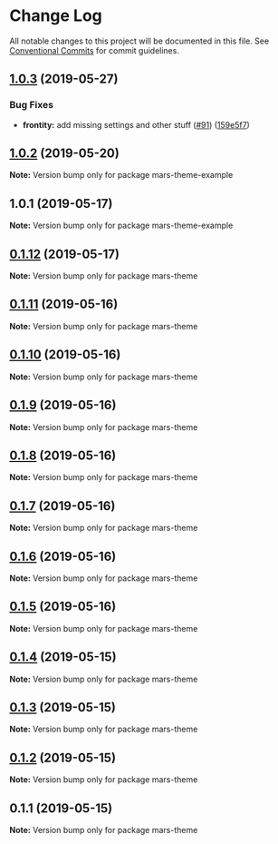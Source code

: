 # Change Log

All notable changes to this project will be documented in this file.
See [Conventional Commits](https://conventionalcommits.org) for commit guidelines.

## [1.0.3](https://github.com/frontity/frontity/compare/mars-theme-example@1.0.2...mars-theme-example@1.0.3) (2019-05-27)


### Bug Fixes

* **frontity:** add missing settings and other stuff ([#91](https://github.com/frontity/frontity/issues/91)) ([159e5f7](https://github.com/frontity/frontity/commit/159e5f7))





## [1.0.2](https://github.com/frontity/frontity/compare/mars-theme-example@1.0.1...mars-theme-example@1.0.2) (2019-05-20)

**Note:** Version bump only for package mars-theme-example





## 1.0.1 (2019-05-17)

**Note:** Version bump only for package mars-theme-example





## [0.1.12](https://github.com/frontity/frontity/compare/mars-theme@0.1.11...mars-theme@0.1.12) (2019-05-17)

**Note:** Version bump only for package mars-theme





## [0.1.11](https://github.com/frontity/frontity/compare/mars-theme@0.1.10...mars-theme@0.1.11) (2019-05-16)

**Note:** Version bump only for package mars-theme





## [0.1.10](https://github.com/frontity/frontity/compare/mars-theme@0.1.9...mars-theme@0.1.10) (2019-05-16)

**Note:** Version bump only for package mars-theme





## [0.1.9](https://github.com/frontity/frontity/compare/mars-theme@0.1.8...mars-theme@0.1.9) (2019-05-16)

**Note:** Version bump only for package mars-theme





## [0.1.8](https://github.com/frontity/frontity/compare/mars-theme@0.1.7...mars-theme@0.1.8) (2019-05-16)

**Note:** Version bump only for package mars-theme





## [0.1.7](https://github.com/frontity/frontity/compare/mars-theme@0.1.6...mars-theme@0.1.7) (2019-05-16)

**Note:** Version bump only for package mars-theme





## [0.1.6](https://github.com/frontity/frontity/compare/mars-theme@0.1.5...mars-theme@0.1.6) (2019-05-16)

**Note:** Version bump only for package mars-theme





## [0.1.5](https://github.com/frontity/frontity/compare/mars-theme@0.1.4...mars-theme@0.1.5) (2019-05-16)

**Note:** Version bump only for package mars-theme





## [0.1.4](https://github.com/frontity/frontity/compare/mars-theme@0.1.3...mars-theme@0.1.4) (2019-05-15)

**Note:** Version bump only for package mars-theme





## [0.1.3](https://github.com/frontity/frontity/compare/mars-theme@0.1.2...mars-theme@0.1.3) (2019-05-15)

**Note:** Version bump only for package mars-theme





## [0.1.2](https://github.com/frontity/frontity/compare/mars-theme@0.1.1...mars-theme@0.1.2) (2019-05-15)

**Note:** Version bump only for package mars-theme





## 0.1.1 (2019-05-15)

**Note:** Version bump only for package mars-theme
